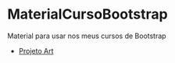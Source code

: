 # MaterialCursoBootstrap

Material para usar nos meus cursos de Bootstrap

- [Projeto Art](https://adrianoleitedasilva.github.io/MaterialCursoBootstrap/04_Projeto_Art/ "Acessar o Projeto Art")
